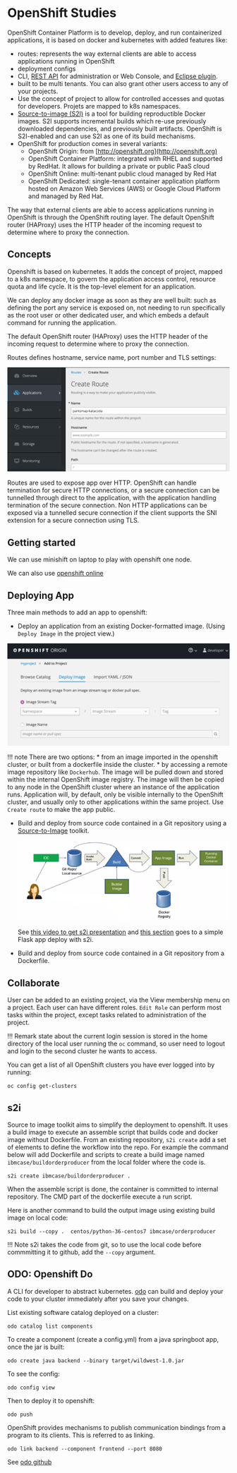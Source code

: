 # OpenShift Studies

OpenShift Container Platform is to develop, deploy, and run containerized applications, it is based on docker and kubernetes with added features like:

* routes: represents the way external clients are able to access applications running in OpenShift
* deployment configs 
* CLI, [REST API](https://docs.openshift.org/latest/rest_api/index.html) for administration or Web Console, and [Eclipse plugin](https://tools.jboss.org/features/openshift.html).
* built to be multi tenants. You can also grant other users access to any of your projects. 
* Use the concept of project to allow for controlled accesses and quotas for developers. Projets are mapped to k8s namespaces.
* [Source-to-image (S2I)](https://docs.openshift.org/latest/creating_images/s2i.html) is a tool for building reproductible Docker images. S2I supports incremental builds which re-use previously downloaded dependencies, and previously built artifacts. OpenShift is S2I-enabled and can use S2I as one of its build mechanisms.
* OpenShift for production comes in several variants:
    * OpenShift Origin: from [http://openshift.org](http://openshift.org)
    * OpenShift Container Platform: integrated with RHEL and supported by RedHat. It allows for building a private or public PaaS cloud 
    * OpenShift Online: multi-tenant public cloud managed by Red Hat
    * OpenShift Dedicated: single-tenant container application platform hosted on Amazon Web Services (AWS) or Google Cloud Platform and managed by Red Hat.

The way that external clients are able to access applications running in OpenShift is through the OpenShift routing layer. The default OpenShift router (HAProxy) uses the HTTP header of the incoming request to determine where to proxy the connection. 

## Concepts

Openshift is based on kubernetes. It adds the concept of project, mapped to a k8s namespace, to govern the application access control, resource quota and life cycle. It is the top-level element for an application.

We can deploy any docker image  as soon as they are well built: such as defining the port any service is exposed on, not needing to run specifically as the root user or other dedicated user, and which embeds a default command for running the application.

The default OpenShift router (HAProxy) uses the HTTP header of the incoming request to determine where to proxy the connection. 

Routes defines hostname, service name, port number and TLS settings:

![](route.png)

Routes are used to expose app over HTTP. OpenShift can handle termination for secure HTTP connections, or a secure connection can be tunnelled through direct to the application, with the application handling termination of the secure connection. Non HTTP applications can be exposed via a tunnelled secure connection if the client supports the SNI extension for a secure connection using TLS.

## Getting started

We can use minishift on laptop to play with openshift one node.

We can also use [openshift online](https://docs.openshift.com/online/getting_started/basic_walkthrough.html) 

## Deploying App

Three main methods to add an app to openshift:

* Deploy an application from an existing Docker-formatted image. (Using `Deploy Image` in the project view.)

![](deploy-image.png)

!!! note
        There are two options: 
        * from an image imported in the openshift cluster, or built from a dockerfile inside the cluster. 
        * by accessing a remote image repository like `Dockerhub`. The image will be pulled down and stored within the internal OpenShift image registry. The image will then be copied to any node in the OpenShift cluster where an instance of the application runs.
        Application will, by default, only be visible internally to the OpenShift cluster, and usually only to other applications within the same project. Use `Create route` to make the app public. 


* Build and deploy from source code contained in a Git repository using a [Source-to-Image](https://github.com/openshift/source-to-image) toolkit. 

    ![](s2i-workflow.png)

    See [this video to get s2i presentation](https://www.youtube.com/watch?v=flI6zx9wH6M) and [this section](#s2i) goes to a simple Flask app deploy with s2i. 

* Build and deploy from source code contained in a Git repository from a Dockerfile.

## Collaborate

User can be added to an existing project, via the View membership menu on a project. Each user can have different roles. `Edit Role` can perform most tasks within the project, except tasks related to administration of the project.

!!! Remark
    state about the current login session is stored in the home directory of the local user running the `oc` command, so user need to logout and login to the second cluster he wants to access. 

You can get a list of all OpenShift clusters you have ever logged into by running:

```
oc config get-clusters
```

## s2i

Source to image toolkit aims to simplify the deployment to openshift. It uses a build image to execute an assemble script that builds code and docker image without Dockerfile.  From an existing repository, `s2i create` add a set of elements to define the workflow into the repo. For example the command below will add Dockerfile and scripts to create a build image named `ibmcase/buildorderproducer` from the local folder where the code is.

```
s2i create ibmcase/buildorderproducer .
```

When the assemble script is done, the container is committed to internal repository. The CMD part of the dockerfile execute a run script.

Here is another command to build the output image using existing build image on local code:

```
s2i build --copy .  centos/python-36-centos7 ibmcase/orderproducer
```

!!! Note
    s2i takes the code from git, so to use the local code before commmitting it to github, add the `--copy` argument.


## ODO: Openshift Do

A CLI for developer to abstract kubernetes. [odo](https://www.katacoda.com/openshift/courses/introduction/developing-with-odo) can build and deploy your code to your cluster immediately after you save your changes.

List existing software catalog deployed on a cluster:

```
odo catalog list components
```

To create a component (create a config.yml) from a java springboot app, once the jar is built:

```
odo create java backend --binary target/wildwest-1.0.jar
```

To see the config:
```
odo config view
```
Then to deploy it to openshift:

```
odo push
```

OpenShift provides mechanisms to publish communication bindings from a program to its clients. This is referred to as linking.

```
odo link backend --component frontend --port 8080
```

See [odo github](https://github.com/openshift/odo)